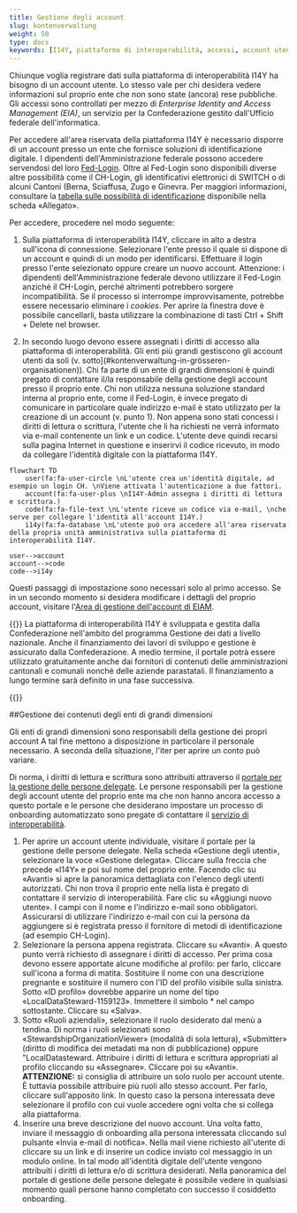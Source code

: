 ```yaml
---
title: Gestione degli account
slug: kontenverwaltung
weight: 50
type: docs
keywords: [I14Y, piattaforma di interoperabilità, accessi, account utente, EIAM, CH-Login, Login]
---
```


Chiunque voglia registrare dati sulla piattaforma di interoperabilità I14Y ha bisogno di un account utente. Lo stesso vale per chi desidera vedere informazioni sul proprio ente che non sono state (ancora) rese pubbliche. Gli accessi sono controllati per mezzo di _Enterprise Identity and Access Management (EIA)_, un servizio per la Confederazione gestito dall'Ufficio federale dell'informatica.  

Per accedere all'area riservata della piattaforma I14Y è necessario disporre di un account presso un ente che fornisce soluzioni di identificazione digitale. I dipendenti dell'Amministrazione federale possono accedere servendosi del loro [Fed-Login](https://www.eiam.swiss). Oltre al Fed-Login sono disponibili diverse altre possibilità come il CH-Login, gli identificativi elettronici di SWITCH o di alcuni Cantoni (Berna, Sciaffusa, Zugo e Ginevra. Per maggiori informazioni, consultare la [tabella sulle possibilità di identificazione](/handbook/de/6_anhang/eiam) disponibile nella scheda «Allegato». 

Per accedere, procedere nel modo seguente:

1. Sulla piattaforma di interoperabilità I14Y, cliccare in alto a destra sull'icona di connessione. Selezionare l'ente presso il quale si dispone di un account e quindi di un modo per identificarsi. Effettuare il login presso l'ente selezionato oppure creare un nuovo account. Attenzione: i dipendenti dell'Amministrazione federale devono utilizzare il Fed-Login anziché il CH-Login, perché altrimenti potrebbero sorgere incompatibilità. Se il processo si interrompe improvvisamente, potrebbe essere necessario eliminare i _cookies_. Per aprire la finestra dove è possibile cancellarli, basta utilizzare la combinazione di tasti Ctrl + Shift + Delete nel browser. 

2. In secondo luogo devono essere assegnati i diritti di accesso alla piattaforma di interoperabilità. Gli enti più grandi gestiscono gli account utenti da soli (v. sotto](#kontenverwaltung-in-grösseren-organisationen)). Chi fa parte di un ente di grandi dimensioni è quindi pregato di contattare il/la responsabile della gestione degli account presso il proprio ente. Chi non utilizza nessuna soluzione standard interna al proprio ente, come il Fed-Login, è invece pregato di comunicare in particolare quale indirizzo e-mail è stato utilizzato per la creazione di un account (v. punto 1). Non appena sono stati concessi i diritti di lettura o scrittura, l'utente che li ha richiesti ne verrà informato via e-mail contenente un link e un codice. L'utente deve quindi recarsi sulla pagina Internet in questione e inserirvi il codice ricevuto, in modo da collegare l'identità digitale con la piattaforma I14Y.  

```mermaid
flowchart TD
    user(fa:fa-user-circle \nL'utente crea un'identità digitale, ad esempio un login CH. \nViene attivata l'autenticazione a due fattori.
    account(fa:fa-user-plus \nI14Y-Admin assegna i diritti di lettura e scrittura.)
    code(fa:fa-file-text \nL'utente riceve un codice via e-mail, \nche serve per collegare l'identità all'account I14Y.)
    i14y(fa:fa-database \nL'utente può ora accedere all'area riservata della propria unità amministrativa sulla piattaforma di interoperabilità I14Y.

user-->account
account-->code
code-->i14y
```

Questi passaggi di impostazione sono necessari solo al primo accesso. Se in un secondo momento si desidera modificare i dettagli del proprio account, visitare l'[Area di gestione dell'account di EIAM](https://www.myaccount.eiam.admin.ch). 

{{<alert title="Quanto costa l'account?" color="info" >}}
La piattaforma di interoperabilità I14Y è sviluppata e gestita dalla Confederazione nell'ambito del programma Gestione dei dati a livello nazionale. Anche il finanziamento dei lavori di sviluppo e gestione è assicurato dalla Confederazione. A medio termine, il portale potrà essere utilizzato gratuitamente anche dai fornitori di contenuti delle amministrazioni cantonali e comunali nonché delle aziende parastatali. Il finanziamento a lungo termine sarà definito in una fase successiva. 

{{</alert>}}

##Gestione dei contenuti degli enti di grandi dimensioni 

Gli enti di grandi dimensioni sono responsabili della gestione dei propri account A tal fine mettono a disposizione in particolare il personale necessario. A seconda della situazione, l'iter per aprire un conto può variare.

Di norma, i diritti di lettura e scrittura sono attribuiti attraverso il [portale per la gestione delle persone delegate](https://www.portal.eiam.admin.ch/). Le persone responsabili per la gestione degli account utente del proprio ente ma che non hanno ancora accesso a questo portale e le persone che desiderano impostare un processo di onboarding automatizzato sono pregate di contattare il [servizio di interoperabilità](mailto:i14y@bfs.admin.ch). 

1. Per aprire un account utente individuale, visitare il portale per la gestione delle persone delegate. Nella scheda «Gestione degli utenti», selezionare la voce «Gestione delegata». Cliccare sulla freccia che precede «I14Y» e poi sul nome del proprio ente. Facendo clic su «Avanti» si apre la panoramica dettagliata con l'elenco degli utenti autorizzati. Chi non trova il proprio ente nella lista è pregato di contattare il servizio di interoperabilità.
Fare clic su «Aggiungi nuovo utente». I campi con il nome e l'indirizzo e-mail sono obbligatori. Assicurarsi di utilizzare l'indirizzo e-mail con cui la persona da aggiungere si è registrata presso il fornitore di metodi di identificazione (ad esempio CH-Login). 
3. Selezionare la persona appena registrata. Cliccare su «Avanti». A questo punto verrà richiesto di assegnare i diritti di accesso. Per prima cosa devono essere apportate alcune modifiche al profilo: per farlo, cliccare sull'icona a forma di matita. Sostituire il nome con una descrizione pregnante e sostituire il numero con l'ID del profilo visibile sulla sinistra. Sotto «ID profilo» dovrebbe apparire un nome del tipo «LocalDataSteward-1159123». Immettere il simbolo * nel campo sottostante. Cliccare su «Salva».
4. Sotto «Ruoli aziendali», selezionare il ruolo desiderato dal menù a tendina. Di norma i ruoli selezionati sono «StewardshipOrganizationViewer» (modalità di sola lettura), «Submitter» (diritto di modifica dei metadati ma non di pubblicazione) oppure "LocalDatasteward. Attribuire i diritti di lettura e scrittura appropriati al profilo cliccando su «Assegnare». Cliccare poi su «Avanti». __ATTENZIONE:__ si consiglia di attribuire un solo ruolo per account utente. È tuttavia possibile attribuire più ruoli allo stesso account. Per farlo, cliccare sull'apposito link. In questo caso la persona interessata deve selezionare il profilo con cui vuole accedere ogni volta che si collega alla piattaforma.   
5. Inserire una breve descrizione del nuovo account. Una volta fatto, inviare il messaggio di onboarding alla persona interessata cliccando sul pulsante «Invia e-mail di notifica». Nella mail viene richiesto all'utente di cliccare su un link e di inserire un codice inviato col messaggio in un modulo online. In tal modo all'identità digitale dell'utente vengono attribuiti i diritti di lettura e/o di scrittura desiderati. Nella panoramica del portale di gestione delle persone delegate è possibile vedere in qualsiasi momento quali persone hanno completato con successo il cosiddetto onboarding.